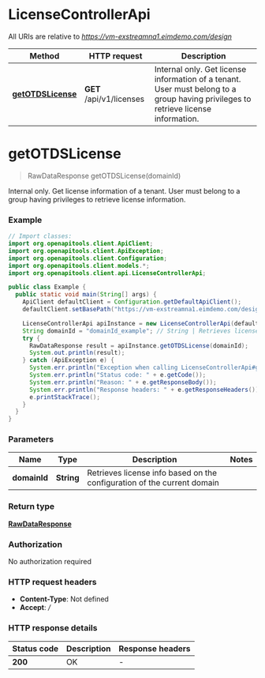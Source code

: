 # LicenseControllerApi

All URIs are relative to *https://vm-exstreamna1.eimdemo.com/design*

| Method | HTTP request | Description |
|------------- | ------------- | -------------|
| [**getOTDSLicense**](LicenseControllerApi.md#getOTDSLicense) | **GET** /api/v1/licenses | Internal only. Get license information of a tenant. User must belong to a group having privileges to retrieve license information. |


<a id="getOTDSLicense"></a>
# **getOTDSLicense**
> RawDataResponse getOTDSLicense(domainId)

Internal only. Get license information of a tenant. User must belong to a group having privileges to retrieve license information.

### Example
```java
// Import classes:
import org.openapitools.client.ApiClient;
import org.openapitools.client.ApiException;
import org.openapitools.client.Configuration;
import org.openapitools.client.models.*;
import org.openapitools.client.api.LicenseControllerApi;

public class Example {
  public static void main(String[] args) {
    ApiClient defaultClient = Configuration.getDefaultApiClient();
    defaultClient.setBasePath("https://vm-exstreamna1.eimdemo.com/design");

    LicenseControllerApi apiInstance = new LicenseControllerApi(defaultClient);
    String domainId = "domainId_example"; // String | Retrieves license info based on the configuration of the current domain
    try {
      RawDataResponse result = apiInstance.getOTDSLicense(domainId);
      System.out.println(result);
    } catch (ApiException e) {
      System.err.println("Exception when calling LicenseControllerApi#getOTDSLicense");
      System.err.println("Status code: " + e.getCode());
      System.err.println("Reason: " + e.getResponseBody());
      System.err.println("Response headers: " + e.getResponseHeaders());
      e.printStackTrace();
    }
  }
}
```

### Parameters

| Name | Type | Description  | Notes |
|------------- | ------------- | ------------- | -------------|
| **domainId** | **String**| Retrieves license info based on the configuration of the current domain | |

### Return type

[**RawDataResponse**](RawDataResponse.md)

### Authorization

No authorization required

### HTTP request headers

 - **Content-Type**: Not defined
 - **Accept**: */*

### HTTP response details
| Status code | Description | Response headers |
|-------------|-------------|------------------|
| **200** | OK |  -  |

